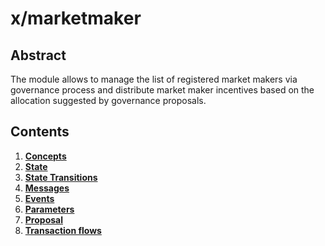 <!-- order: 0 title: MarketMaker Overview parent: title: "marketmaker" -->

# x/marketmaker

## Abstract

The module allows to manage the list of registered market makers via governance process and distribute market maker incentives based on the allocation suggested by governance proposals.

## Contents

1. **[Concepts](01_concepts.md)**
2. **[State](02_state.md)**
3. **[State Transitions](03_state_transitions.md)**
4. **[Messages](04_messages.md)**
5. **[Events](05_events.md)**
6. **[Parameters](06_params.md)**
7. **[Proposal](07_proposal.md)**
8. **[Transaction flows](08_txs_flows.md)**
